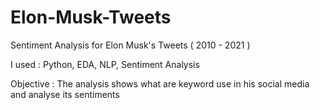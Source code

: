 # Elon-Musk-Tweets
Sentiment Analysis for Elon Musk's Tweets ( 2010 - 2021 )

I used : Python, EDA, NLP, Sentiment Analysis

Objective : The analysis shows what are keyword use in his social media and analyse its sentiments
